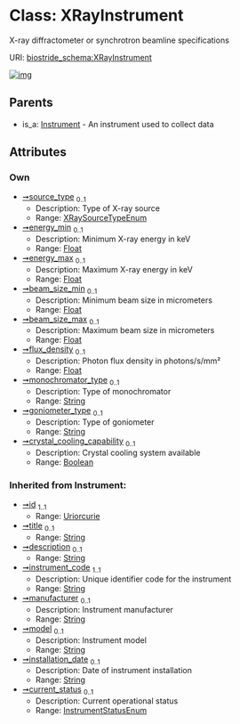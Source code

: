 
# Class: XRayInstrument

X-ray diffractometer or synchrotron beamline specifications

URI: [biostride_schema:XRayInstrument](https://w3id.org/biostride/schema/XRayInstrument)


[![img](https://yuml.me/diagram/nofunky;dir:TB/class/[Instrument]^-[XRayInstrument&#124;source_type:XRaySourceTypeEnum%20%3F;energy_min:float%20%3F;energy_max:float%20%3F;beam_size_min:float%20%3F;beam_size_max:float%20%3F;flux_density:float%20%3F;monochromator_type:string%20%3F;goniometer_type:string%20%3F;crystal_cooling_capability:boolean%20%3F;instrument_code(i):string;manufacturer(i):string%20%3F;model(i):string%20%3F;installation_date(i):string%20%3F;current_status(i):InstrumentStatusEnum%20%3F;id(i):uriorcurie;title(i):string%20%3F;description(i):string%20%3F],[Instrument])](https://yuml.me/diagram/nofunky;dir:TB/class/[Instrument]^-[XRayInstrument&#124;source_type:XRaySourceTypeEnum%20%3F;energy_min:float%20%3F;energy_max:float%20%3F;beam_size_min:float%20%3F;beam_size_max:float%20%3F;flux_density:float%20%3F;monochromator_type:string%20%3F;goniometer_type:string%20%3F;crystal_cooling_capability:boolean%20%3F;instrument_code(i):string;manufacturer(i):string%20%3F;model(i):string%20%3F;installation_date(i):string%20%3F;current_status(i):InstrumentStatusEnum%20%3F;id(i):uriorcurie;title(i):string%20%3F;description(i):string%20%3F],[Instrument])

## Parents

 *  is_a: [Instrument](Instrument.md) - An instrument used to collect data

## Attributes


### Own

 * [➞source_type](xRayInstrument__source_type.md)  <sub>0..1</sub>
     * Description: Type of X-ray source
     * Range: [XRaySourceTypeEnum](XRaySourceTypeEnum.md)
 * [➞energy_min](xRayInstrument__energy_min.md)  <sub>0..1</sub>
     * Description: Minimum X-ray energy in keV
     * Range: [Float](types/Float.md)
 * [➞energy_max](xRayInstrument__energy_max.md)  <sub>0..1</sub>
     * Description: Maximum X-ray energy in keV
     * Range: [Float](types/Float.md)
 * [➞beam_size_min](xRayInstrument__beam_size_min.md)  <sub>0..1</sub>
     * Description: Minimum beam size in micrometers
     * Range: [Float](types/Float.md)
 * [➞beam_size_max](xRayInstrument__beam_size_max.md)  <sub>0..1</sub>
     * Description: Maximum beam size in micrometers
     * Range: [Float](types/Float.md)
 * [➞flux_density](xRayInstrument__flux_density.md)  <sub>0..1</sub>
     * Description: Photon flux density in photons/s/mm²
     * Range: [Float](types/Float.md)
 * [➞monochromator_type](xRayInstrument__monochromator_type.md)  <sub>0..1</sub>
     * Description: Type of monochromator
     * Range: [String](types/String.md)
 * [➞goniometer_type](xRayInstrument__goniometer_type.md)  <sub>0..1</sub>
     * Description: Type of goniometer
     * Range: [String](types/String.md)
 * [➞crystal_cooling_capability](xRayInstrument__crystal_cooling_capability.md)  <sub>0..1</sub>
     * Description: Crystal cooling system available
     * Range: [Boolean](types/Boolean.md)

### Inherited from Instrument:

 * [➞id](namedThing__id.md)  <sub>1..1</sub>
     * Range: [Uriorcurie](types/Uriorcurie.md)
 * [➞title](namedThing__title.md)  <sub>0..1</sub>
     * Range: [String](types/String.md)
 * [➞description](namedThing__description.md)  <sub>0..1</sub>
     * Range: [String](types/String.md)
 * [➞instrument_code](instrument__instrument_code.md)  <sub>1..1</sub>
     * Description: Unique identifier code for the instrument
     * Range: [String](types/String.md)
 * [➞manufacturer](instrument__manufacturer.md)  <sub>0..1</sub>
     * Description: Instrument manufacturer
     * Range: [String](types/String.md)
 * [➞model](instrument__model.md)  <sub>0..1</sub>
     * Description: Instrument model
     * Range: [String](types/String.md)
 * [➞installation_date](instrument__installation_date.md)  <sub>0..1</sub>
     * Description: Date of instrument installation
     * Range: [String](types/String.md)
 * [➞current_status](instrument__current_status.md)  <sub>0..1</sub>
     * Description: Current operational status
     * Range: [InstrumentStatusEnum](InstrumentStatusEnum.md)
